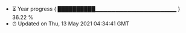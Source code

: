 - ⏳ Year progress { ██████████▁▁▁▁▁▁▁▁▁▁▁▁▁▁▁▁▁▁▁▁ } 36.22 %
- ⏰ Updated on Thu, 13 May 2021 04:34:41 GMT

